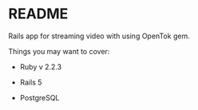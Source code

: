 # README

Rails app for streaming video with using OpenTok gem.

Things you may want to cover:

* Ruby v 2.2.3 

* Rails 5

* PostgreSQL


